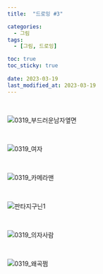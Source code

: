```yaml
---
title:  "드로잉 #3"

categories:
  - 그림
tags:
  - [그림, 드로잉]

toc: true
toc_sticky: true
 
date: 2023-03-19
last_modified_at: 2023-03-19
---
```


<br/>

![0319_부드러운남자옆면](https://user-images.githubusercontent.com/96360829/226180964-64d342cf-2624-4919-b96e-920b6341a00c.png)

<br/>

![0319_여자](https://user-images.githubusercontent.com/96360829/226181000-c832f535-829c-4c22-83c0-beafa1d19901.png)

<br/>

![0319_카메라맨](https://user-images.githubusercontent.com/96360829/226181004-55799cfc-e48b-45a4-a3fc-c8000b924ebb.png)

<br/>

![판타지구닌1](https://user-images.githubusercontent.com/96360829/226180982-8bdbc240-6f9c-496f-8c7e-a64f84b1d9f5.png)

<br/>

![0319_의자사람](https://user-images.githubusercontent.com/96360829/226180998-7379f293-0ec1-45d1-a36e-60e3d625141b.png)

<br/>

![0319_왜곡쩜](https://user-images.githubusercontent.com/96360829/226181119-6b36855b-cfe9-4814-9e2a-bcd5ee366d5f.png)

<br/>